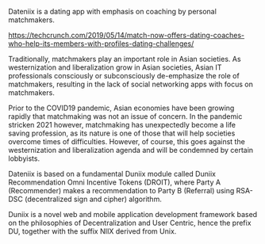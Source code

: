 Dateniix is a dating app with emphasis on coaching by personal matchmakers.

https://techcrunch.com/2019/05/14/match-now-offers-dating-coaches-who-help-its-members-with-profiles-dating-challenges/

Traditionally, matchmakers play an important role in Asian societies. As westernization and liberalization grow in Asian societies, Asian IT professionals consciously or subconsciously de-emphasize the role of matchmakers, resulting in the lack of social networking apps with focus on matchmakers.

Prior to the COVID19 pandemic, Asian economies have been growing rapidly that matchmaking was not an issue of concern. In the pandemic stricken 2021 however, matchmaking has unexpectedly become a life saving profession, as its nature is one of those that will help societies overcome times of difficulties. However, of course, this goes against the westernization and liberalization agenda and will be condemned by certain lobbyists.

Dateniix is based on a fundamental Duniix module called Duniix Recommendation Omni Incentive Tokens (DROIT), where Party A (Recommender) makes a recommendation to Party B (Referral) using RSA-DSC (decentralized sign and cipher) algorithm.

Duniix is a novel web and mobile application development framework based on the philosophies of Decentralization and User Centric, hence the prefix DU, together with the suffix NIIX derived from Unix.
